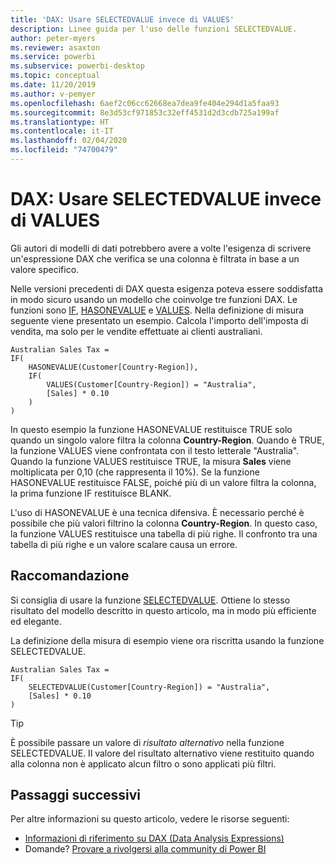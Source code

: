 ```yaml
---
title: 'DAX: Usare SELECTEDVALUE invece di VALUES'
description: Linee guida per l'uso delle funzioni SELECTEDVALUE.
author: peter-myers
ms.reviewer: asaxton
ms.service: powerbi
ms.subservice: powerbi-desktop
ms.topic: conceptual
ms.date: 11/20/2019
ms.author: v-pemyer
ms.openlocfilehash: 6aef2c06cc62668ea7dea9fe404e294d1a5faa93
ms.sourcegitcommit: 8e3d53cf971853c32eff4531d2d3cdb725a199af
ms.translationtype: HT
ms.contentlocale: it-IT
ms.lasthandoff: 02/04/2020
ms.locfileid: "74700479"
---
```

# <a name="dax-use-selectedvalue-instead-of-values"></a>DAX: Usare SELECTEDVALUE invece di VALUES

Gli autori di modelli di dati potrebbero avere a volte l'esigenza di scrivere un'espressione DAX che verifica se una colonna è filtrata in base a un valore specifico.

Nelle versioni precedenti di DAX questa esigenza poteva essere soddisfatta in modo sicuro usando un modello che coinvolge tre funzioni DAX. Le funzioni sono [IF](/dax/if-function-dax), [HASONEVALUE](/dax/hasonevalue-function-dax) e [VALUES](/dax/values-function-dax). Nella definizione di misura seguente viene presentato un esempio. Calcola l'importo dell'imposta di vendita, ma solo per le vendite effettuate ai clienti australiani.

```dax
Australian Sales Tax =
IF(
    HASONEVALUE(Customer[Country-Region]),
    IF(
        VALUES(Customer[Country-Region]) = "Australia",
        [Sales] * 0.10
    )
)
```

In questo esempio la funzione HASONEVALUE restituisce TRUE solo quando un singolo valore filtra la colonna **Country-Region**. Quando è TRUE, la funzione VALUES viene confrontata con il testo letterale "Australia". Quando la funzione VALUES restituisce TRUE, la misura **Sales** viene moltiplicata per 0,10 (che rappresenta il 10%). Se la funzione HASONEVALUE restituisce FALSE, poiché più di un valore filtra la colonna, la prima funzione IF restituisce BLANK.

L'uso di HASONEVALUE è una tecnica difensiva. È necessario perché è possibile che più valori filtrino la colonna **Country-Region**. In questo caso, la funzione VALUES restituisce una tabella di più righe. Il confronto tra una tabella di più righe e un valore scalare causa un errore.

## <a name="recommendation"></a>Raccomandazione

Si consiglia di usare la funzione [SELECTEDVALUE](/dax/selectedvalue-function). Ottiene lo stesso risultato del modello descritto in questo articolo, ma in modo più efficiente ed elegante.

La definizione della misura di esempio viene ora riscritta usando la funzione SELECTEDVALUE.

```dax
Australian Sales Tax =
IF(
    SELECTEDVALUE(Customer[Country-Region]) = "Australia",
    [Sales] * 0.10
)
```

> [!TIP]
> È possibile passare un valore di _risultato alternativo_ nella funzione SELECTEDVALUE. Il valore del risultato alternativo viene restituito quando alla colonna non è applicato alcun filtro o sono applicati più filtri.

## <a name="next-steps"></a>Passaggi successivi

Per altre informazioni su questo articolo, vedere le risorse seguenti:

- [Informazioni di riferimento su DAX (Data Analysis Expressions)](/dax/)
- Domande? [Provare a rivolgersi alla community di Power BI](https://community.powerbi.com/)
